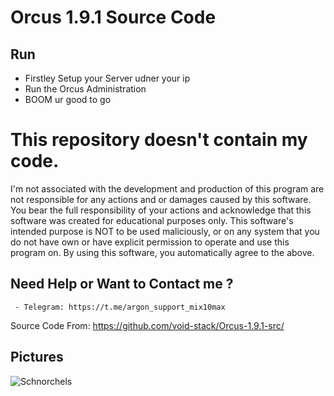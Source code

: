 # Orcus 1.9.1 Source Code 
     
## Run
- Firstley Setup your Server udner your ip
- Run the Orcus Administration 
- BOOM ur good to go


# This repository doesn't contain my code.
I'm not associated with the development and production of this program are not responsible for any actions and or damages caused by this software. You bear the full responsibility of your actions and acknowledge that this software was created for educational purposes only. This software's intended purpose is NOT to be used maliciously, or on any system that you do not have own or have explicit permission to operate and use this program on. By using this software, you automatically agree to the above.

## Need Help or Want to Contact me ?
     - Telegram: https://t.me/argon_support_mix10max
Source Code From: https://github.com/void-stack/Orcus-1.9.1-src/
## Pictures

![Schnorchels](https://cdn.discordapp.com/attachments/1167545918309023815/1178051697386455170/Screenshot_2023-11-25_201640.png)
